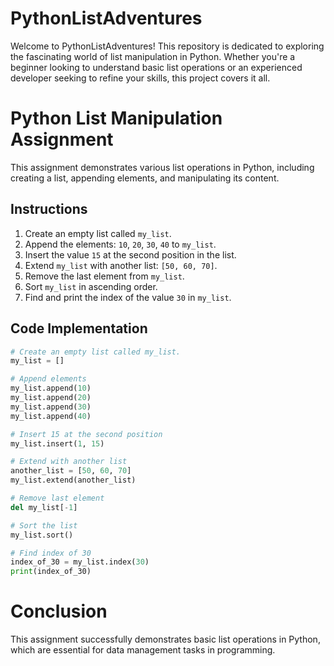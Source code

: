 # PythonListAdventures
Welcome to PythonListAdventures! This repository is dedicated to exploring the fascinating world of list manipulation in Python. Whether you're a beginner looking to understand basic list operations or an experienced developer seeking to refine your skills, this project covers it all.

# Python List Manipulation Assignment

This assignment demonstrates various list operations in Python, including creating a list, appending elements, and manipulating its content.

## Instructions

1. Create an empty list called `my_list`.
2. Append the elements: `10`, `20`, `30`, `40` to `my_list`.
3. Insert the value `15` at the second position in the list.
4. Extend `my_list` with another list: `[50, 60, 70]`.
5. Remove the last element from `my_list`.
6. Sort `my_list` in ascending order.
7. Find and print the index of the value `30` in `my_list`.

## Code Implementation

```python
# Create an empty list called my_list.
my_list = []

# Append elements
my_list.append(10)
my_list.append(20)
my_list.append(30)
my_list.append(40)

# Insert 15 at the second position
my_list.insert(1, 15)

# Extend with another list
another_list = [50, 60, 70]
my_list.extend(another_list)

# Remove last element
del my_list[-1]

# Sort the list
my_list.sort()

# Find index of 30
index_of_30 = my_list.index(30)
print(index_of_30)

```
# Conclusion
This assignment successfully demonstrates basic list operations in Python, which are essential for data management tasks in programming.